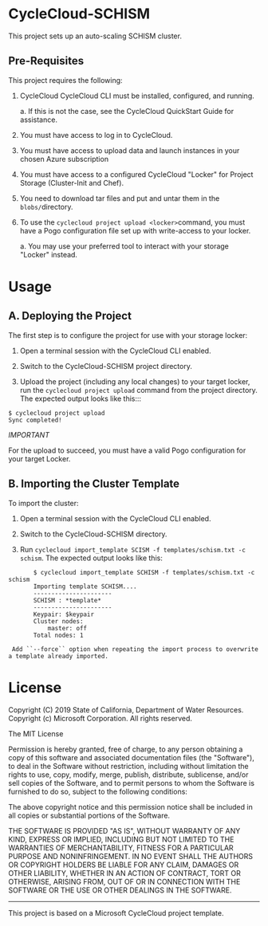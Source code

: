 CycleCloud-SCHISM
========

This project sets up an auto-scaling SCHISM cluster.


Pre-Requisites
--------------

This project requires the following:

  1. CycleCloud CycleCloud CLI must be installed, configured,  and running.

     a. If this is not the case, see the CycleCloud QuickStart Guide for
        assistance.

  2. You must have access to log in to CycleCloud.

  3. You must have access to upload data and launch instances in your chosen
     Azure subscription

  4. You must have access to a configured CycleCloud "Locker" for Project Storage
     (Cluster-Init and Chef).

  5. You need to download tar files and put and untar them in the `blobs/`directory.

  6. To use the `cyclecloud project upload <locker>`command, you must
     have a Pogo configuration file set up with write-access to your locker.

     a. You may use your preferred tool to interact with your storage "Locker"
        instead.


Usage
=====

A. Deploying the Project
--------------------------

The first step is to configure the project for use with your storage locker:

  1. Open a terminal session with the CycleCloud CLI enabled.

  2. Switch to the CycleCloud-SCHISM project directory.

  3. Upload the project (including any local changes) to your target locker, run the
`cyclecloud project upload` command from the project directory.  The expected output looks like
this:::

    $ cyclecloud project upload
    Sync completed!

*IMPORTANT*

For the upload to succeed, you must have a valid Pogo configuration for your target Locker.


B. Importing the Cluster Template
---------------------------------

To import the cluster:

  1. Open a terminal session with the CycleCloud CLI enabled.

  2. Switch to the CycleCloud-SCHISM directory.

  3. Run ``cyclecloud import_template SCISM -f templates/schism.txt -c schism``.  The
     expected output looks like this:
```
       $ cyclecloud import_template SCHISM -f templates/schism.txt -c schism
       Importing template SCHISM....
       ----------------------
       SCHISM : *template*
       ----------------------
       Keypair: $keypair
       Cluster nodes:
           master: off
       Total nodes: 1
```
     Add ``--force`` option when repeating the import process to overwrite a template already imported.

# License

Copyright (C) 2019 State of California, Department of Water Resources.
Copyright (c) Microsoft Corporation. All rights reserved.

The MIT License

Permission is hereby granted, free of charge, to any person obtaining a copy of this software and associated documentation files (the "Software"), to deal in the Software without restriction, including without limitation the rights to use, copy, modify, merge, publish, distribute, sublicense, and/or sell copies of the Software, and to permit persons to whom the Software is furnished to do so, 
subject to the following conditions:

The above copyright notice and this permission notice shall be included in all copies or substantial portions of the Software.

THE SOFTWARE IS PROVIDED "AS IS", WITHOUT WARRANTY OF ANY KIND, EXPRESS OR IMPLIED, INCLUDING BUT NOT LIMITED TO THE WARRANTIES 
OF MERCHANTABILITY, FITNESS FOR A PARTICULAR PURPOSE AND NONINFRINGEMENT. IN NO EVENT SHALL THE AUTHORS OR COPYRIGHT HOLDERS BE LIABLE FOR ANY CLAIM, DAMAGES OR OTHER LIABILITY, WHETHER IN AN ACTION OF CONTRACT, TORT OR OTHERWISE, ARISING FROM, OUT OF OR IN CONNECTION WITH THE SOFTWARE OR THE USE OR OTHER DEALINGS IN THE SOFTWARE.

--------------------------------------------------------
This project is based on a Microsoft CycleCloud project template.

